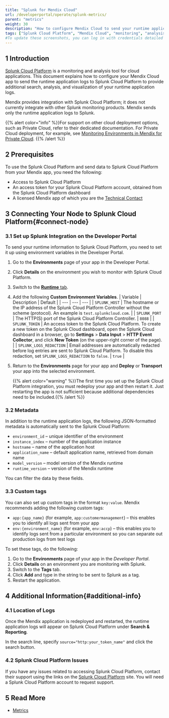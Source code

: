 ```yaml
---
title: "Splunk for Mendix Cloud"
url: /developerportal/operate/splunk-metrics/
parent: "metrics"
weight: 30
description: "How to configure Mendix Cloud to send your runtime application logs Splunk Cloud Platform."
tags: ["Splunk Cloud Platform", "Mendix Cloud", "monitoring", "analysis", "logs"]
#To update these screenshots, you can log in with credentials detailed in How to Update Screenshots Using Team Apps.
---
```


## 1 Introduction

[Splunk Cloud Platform](https://www.splunk.com/en_us/products/splunk-cloud-platform.html) is a monitoring and analysis tool for cloud applications. This document explains how to configure your Mendix Cloud app to send the runtime application logs to Splunk Cloud Platform to provide additional search, analysis, and visualization of your runtime application logs.


Mendix provides integration with Splunk Cloud Platform; it does not currently integrate with other Splunk monitoring products. Mendix sends only the runtime application logs to Splunk.

{{% alert color="info" %}}For support on other cloud deployment options, such as Private Cloud, refer to their dedicated documentation. For Private Cloud deployment, for example, see [Monitoring Environments in Mendix for Private Cloud](/developerportal/deploy/private-cloud-monitor/).
{{% /alert %}}

## 2 Prerequisites

To use the Splunk Cloud Platform and send data to Splunk Cloud Platform from your Mendix app, you need the following:

* Access to Splunk Cloud Platform
* An access token for your Splunk Cloud Platform account, obtained from the Splunk Cloud Platform dashboard
* A licensed Mendix app of which you are the [Technical Contact](/developerportal/general/app-roles/#technical-contact)

## 3 Connecting Your Node to Splunk Cloud Platform{#connect-node}

### 3.1 Set up Splunk Integration on the Developer Portal

To send your runtime information to Splunk Cloud Platform, you need to set it up using environment variables in the Developer Portal.

1. Go to the **Environments** page of your app in the Developer Portal.
2. Click **Details** on the environment you wish to monitor with Splunk Cloud Platform. 
3. Switch to the [**Runtime** tab](/developerportal/deploy/environments-details/#runtime-tab).
4. Add the following **Custom Environment Variables**.
    | Variable | Description | Default |
    | --- | --- | --- |
    | `SPLUNK_HOST` | The hostname or the IP address of the Splunk Cloud Platform Controller without the scheme (protocol). An example is `test.splunkcloud.com`. |
    | `SPLUNK_PORT` | The HTTP(S) port of the Splunk Cloud Platform Controller. | `8088` |
    | `SPLUNK_TOKEN` | An access token to the Splunk Cloud Platform. To create a new token on the Splunk Cloud dashboard, open the Splunk Cloud dashboard in a browser, go to **Settings** > **Data Input** > **HTTP Event Collector**, and click **New Token** (on the upper-right corner of the page). |
    | `SPLUNK_LOGS_REDACTION` | Email addresses are automatically redacted before log entries are sent to Splunk Cloud Platform. To disable this redaction, set `SPLUNK_LOGS_REDACTION` to `false`. | `true` |

5. Return to the **Environments** page for your app and **Deploy** or **Transport** your app into the selected environment.

    {{% alert color="warning" %}}The first time you set up the Splunk Cloud Platform integration, you must redeploy your app and then restart it. Just restarting the app is not sufficient because additional dependencies need to be included.{{% /alert %}}

### 3.2 Metadata

In addition to the runtime application logs, the following JSON-formatted metadata is automatically sent to the Splunk Cloud Platform:

* `environment_id` – unique identifier of the environment
* `instance_index` – number of the application instance
* `hostname` – name of the application host
* `application_name` – default application name, retrieved from domain name
* `model_version` – model version of the Mendix runtime
* `runtime_version` – version of the Mendix runtime

You can filter the data by these fields.

### 3.3 Custom tags

You can also set up custom tags in the format `key:value`. Mendix recommends adding the following custom tags:

* `app:{app_name}` (for example, `app:customermanagement`) – this enables you to identify all logs sent from your app
* `env:{environment_name}` (for example, `env:accp`) – this enables you to identify logs sent from a particular environment so you can separate out production logs from test logs

To set these tags, do the following:

1. Go to the **Environments** page of your app in the *Developer Portal*.
2. Click **Details** on an environment you are monitoring with Splunk. 
3. Switch to the **Tags** tab.
4. Click **Add** and type in the string to be sent to Splunk as a tag.
5. Restart the application.

## 4 Additional Information{#additional-info}

### 4.1 Location of Logs

Once the Mendix application is redeployed and restarted, the runtime application logs will appear on Splunk Cloud Platform under **Search & Reporting**.

In the search line, specify `source="http:your_token_name"` and click the search button.

### 4.2 Splunk Cloud Platform Issues

If you have any issues related to accessing Splunk Cloud Platform, contact their support using the links on the [Splunk Cloud Platform](https://www.splunk.com/en_us/products/splunk-cloud-platform.html) site. You will need a Splunk Cloud Platform account to request support.

## 5 Read More

* [Metrics](/developerportal/operate/metrics/)
